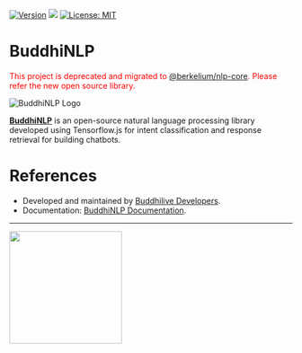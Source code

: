 [![Version](https://img.shields.io/npm/v/buddhi-nlp.svg)](https://www.npmjs.com/package/buddhi-nlp)
[![](https://data.jsdelivr.com/v1/package/npm/buddhi-nlp/badge)](https://www.jsdelivr.com/package/npm/buddhi-nlp)
[![License: MIT](https://img.shields.io/badge/License-MIT-yellow.svg)](https://opensource.org/licenses/MIT)


# BuddhiNLP

<span style="color: red">This project is deprecated and migrated to <a href="https://github.com/BerkeliumLabs/nlp-core">@berkelium/nlp-core</a>. Please refer the new open source library.</span>

![BuddhiNLP Logo](https://1.bp.blogspot.com/-QidO4TSV1NM/XuEUuT-unTI/AAAAAAAAL1I/zHmz0Z-GsicoPe7MkXEbhmkMPqSYLKC0gCK4BGAsYHg/header.png)

[**BuddhiNLP**](https://github.com/Buddhilive/buddhi-nlp/) is an open-source natural language processing library developed using Tensorflow.js for intent classification and response retrieval for building chatbots. 

# References

* Developed and maintained by [Buddhilive Developers](https://www.buddhilive.com/).
* Documentation: [BuddhiNLP Documentation](https://www.buddhilive.com/2021/01/how-to-build-chatbot-with-javascript.html).

<hr>

<img src="https://3.bp.blogspot.com/-WTzZSn9g770/XuB94qd-d5I/AAAAAAAALyQ/chP6td8VOnUqDIfiEpYuTVUYnZzxz613gCK4BGAYYCw/s1600/PoweredByTensorFlow.png" width="200"/>
